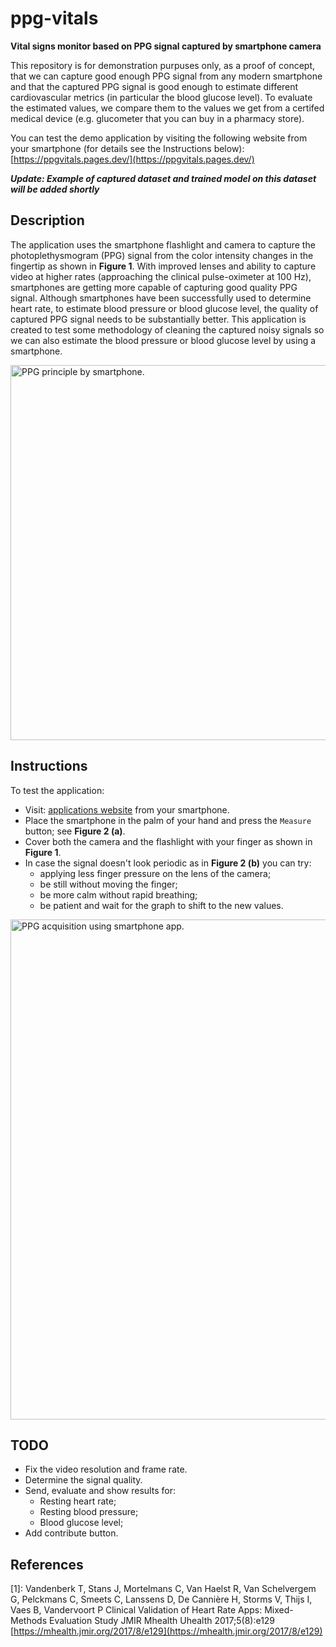 # ppg-vitals

**Vital signs monitor based on PPG signal captured by smartphone camera**

This repository is for demonstration purpuses only, as a proof of concept, that we can capture good enough PPG signal from any modern smartphone and that the captured PPG signal is good enough to estimate different cardiovascular metrics (in particular the blood glucose level). To evaluate the estimated values, we compare them to the values we get from a certifed medical device (e.g. glucometer that you can buy in a pharmacy store).

You can test the demo application by visiting the following website from your smartphone (for details see the Instructions below):
[https://ppgvitals.pages.dev/](https://ppgvitals.pages.dev/)

***Update: Example of captured dataset and trained model on this dataset will be added shortly***

## Description

The application uses the smartphone flashlight and camera to capture the photoplethysmogram (PPG) signal from the color intensity changes in the fingertip as shown in **Figure 1**. With improved lenses and ability to capture video at higher rates (approaching the clinical pulse-oximeter at 100 Hz), smartphones are getting more capable of capturing good quality PPG signal. Although smartphones have been successfully used to determine heart rate, to estimate blood pressure or blood glucose level, the quality of captured PPG signal needs to be substantially better. This application is created to test some methodology of cleaning the captured noisy signals so we can also estimate the blood pressure or blood glucose level by using a smartphone.

<img src="figures/principle.png" alt="PPG principle by smartphone." width="600">

## Instructions

 To test the application:
 
- Visit: [applications website](https://ppgvitals.pages.dev/)
 from your smartphone.
- Place the smartphone in the palm of your hand and press the `Measure` button; see **Figure 2 (a)**.
- Cover both the camera and the flashlight with your finger as shown in **Figure 1**.
- In case the signal doesn't look periodic as in **Figure 2 (b)** you can try:
    - applying less finger pressure on the lens of the camera;
    - be still without moving the finger;
    - be more calm without rapid breathing;
    - be patient and wait for the graph to shift to the new values.

<img src="figures/app.png" alt="PPG acquisition using smartphone app." width="800">

## TODO
- Fix the video resolution and frame rate.
- Determine the signal quality.
- Send, evaluate and show results for:
    - Resting heart rate;
    - Resting blood pressure;
    - Blood glucose level;
- Add contribute button.

## References
[1]: Vandenberk T, Stans J, Mortelmans C, Van Haelst R, Van Schelvergem G, Pelckmans C, Smeets C, Lanssens D, De Cannière H, Storms V, Thijs I, Vaes B, Vandervoort P
Clinical Validation of Heart Rate Apps: Mixed-Methods Evaluation Study
JMIR Mhealth Uhealth 2017;5(8):e129
[https://mhealth.jmir.org/2017/8/e129](https://mhealth.jmir.org/2017/8/e129)
